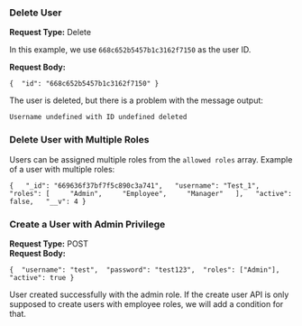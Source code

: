 ### Delete User

**Request Type:** Delete

In this example, we use `668c652b5457b1c3162f7150` as the user ID.

**Request Body:**

`{  "id": "668c652b5457b1c3162f7150" }`

The user is deleted, but there is a problem with the message output:

`Username undefined with ID undefined deleted`

### Delete User with Multiple Roles

Users can be assigned multiple roles from the `allowed roles` array. Example of a user with multiple roles:

`{   "_id": "669636f37bf7f5c890c3a741",   "username": "Test_1",   "roles": [     "Admin",     "Employee",     "Manager"   ],   "active": false,   "__v": 4 }`

### Create a User with Admin Privilege

**Request Type:** POST  
**Request Body:**

`{  "username": "test",  "password": "test123",  "roles": ["Admin"],  "active": true }`

User created successfully with the admin role. If the create user API is only supposed to create users with employee roles, we will add a condition for that.
